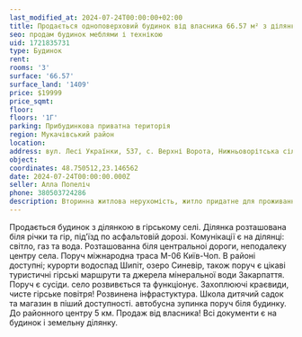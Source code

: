 ```yaml
---
last_modified_at: 2024-07-24T00:00:00+02:00
title: Продається одноповерховий будинок від власника 66.57 м² з ділянкою на Лесі Українки в с. Верхні Ворота
seo: продам будинок меблями і технікою
uid: 1721835731
type: Будинок
rent:
rooms: '3'
surface: '66.57'
surface_land: '1409'
price: $19999
price_sqmt:
floor:
floors: '1Г'
parking: Прибудинкова приватна територія
region: Мукачівський район
location:
address: вул. Лесі Українки, 537, с. Верхні Ворота, Нижньоворітська сільська територіальна громада
object:
coordinates: 48.750512,23.146562
date: 2024-07-24T00:00:00.000Z
seller: Алла Попеліч
phone: 380503724286
description: Вторинна житлова нерухомість, житло придатне для проживання
---
```


Продається будинок з ділянкою в гірському селі. Ділянка розташована біля річки та гір, під'їзд по асфальтовій дорозі. Комунікації є на ділянці: світло, газ та вода. Розташованна біля центральноі дороги, неподалеку центру села. Поруч міжнародна траса М-06 Київ-Чоп. В районі доступні; курорти водоспад Шипіт, озеро Синевір, також поруч є цікаві туристичні гірські маршрути та джерела мінеральної води Закарпаття. Поруч є сусіди. село розвивється та функціонує. Захоплюючі краєвиди, чисте гірське повітря! Розвинена інфрастуктура. Школа дитячий садок та магазин в піший доступності. автобусна зупинка поруч біля будинку. До районного центру 5 км. Продаж від власника! Всі документи є на будинок і земельну ділянку.
